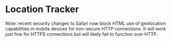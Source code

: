 # Location Tracker

Note: recent security changes to Safari now block HTML use of geolocation capabilities in mobile devices for non-secure HTTP connections.  It will work just fine for HTTPS connections but will likely fail to function over HTTP.  
